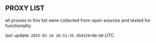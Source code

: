 ## PROXY LIST

all proxies in this list were collected from open sources and tested for functionality

last update: `2025-02-16 10:51:55.459329+00:00` UTC